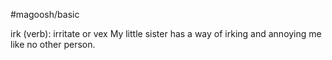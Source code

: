 #magoosh/basic

irk (verb): irritate or vex 
My little sister has a way of irking and annoying me like no other person. 
